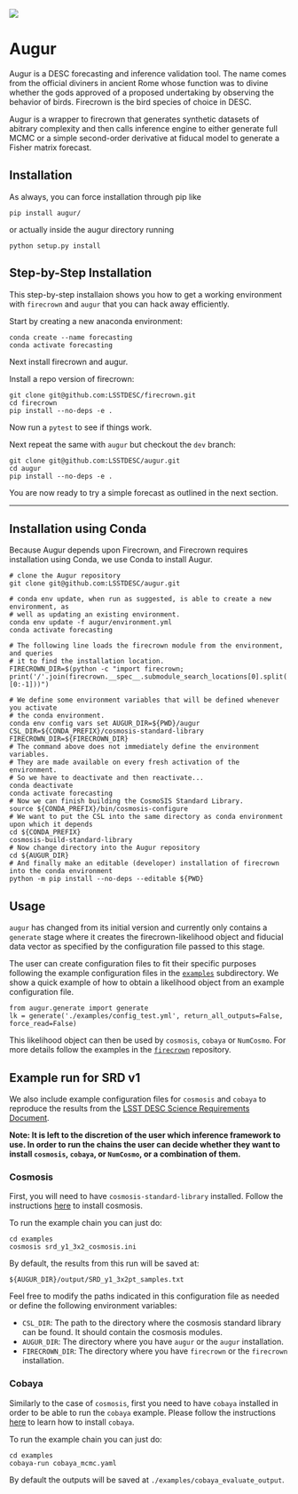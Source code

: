 ![](https://github.com/LSSTDESC/augur/workflows/flake8%20pytest/badge.svg)

# Augur

Augur is a DESC forecasting and inference validation tool. The name comes from the official diviners in ancient Rome whose function was to divine whether the gods approved of a proposed undertaking by observing the behavior of birds. Firecrown is the bird species of choice in DESC.

Augur is a wrapper to firecrown that generates synthetic datasets of abitrary complexity and then calls inference engine to either generate full MCMC or a simple second-order derivative at fiducal model to generate a Fisher matrix forecast.

## Installation

As always, you can force installation through pip like

```pip install augur/```

or actually inside the augur directory running

```python setup.py install```

## Step-by-Step Installation

This step-by-step installaion shows you how to get a working environment with `firecrown` and `augur` that you can hack away efficiently.

Start by creating a new anaconda environment:

```
conda create --name forecasting
conda activate forecasting
```

Next install firecrown and augur.

Install a repo version of firecrown:

```
git clone git@github.com:LSSTDESC/firecrown.git
cd firecrown
pip install --no-deps -e .
```

Now run a `pytest` to see if things work.

Next repeat the same with `augur` but checkout the `dev` branch:

```
git clone git@github.com:LSSTDESC/augur.git
cd augur
pip install --no-deps -e .
```

You are now ready to try a simple forecast as outlined in the next section.


-----------
## Installation using Conda

Because Augur depends upon Firecrown, and Firecrown requires installation using Conda, we use Conda to install Augur.

    # clone the Augur repository
    git clone git@github.com:LSSTDESC/augur.git

    # conda env update, when run as suggested, is able to create a new environment, as
    # well as updating an existing environment.
    conda env update -f augur/environment.yml
    conda activate forecasting

    # The following line loads the firecrown module from the environment, and queries
    # it to find the installation location.
    FIRECROWN_DIR=$(python -c "import firecrown; print('/'.join(firecrown.__spec__.submodule_search_locations[0].split('/')[0:-1]))")

    # We define some environment variables that will be defined whenever you activate
    # the conda environment.
    conda env config vars set AUGUR_DIR=${PWD}/augur CSL_DIR=${CONDA_PREFIX}/cosmosis-standard-library FIRECROWN_DIR=${FIRECROWN_DIR}
    # The command above does not immediately define the environment variables.
    # They are made available on every fresh activation of the environment.
    # So we have to deactivate and then reactivate...
    conda deactivate
    conda activate forecasting
    # Now we can finish building the CosmoSIS Standard Library.
    source ${CONDA_PREFIX}/bin/cosmosis-configure
    # We want to put the CSL into the same directory as conda environment upon which it depends
    cd ${CONDA_PREFIX}
    cosmosis-build-standard-library
    # Now change directory into the Augur repository
    cd ${AUGUR_DIR}
    # And finally make an editable (developer) installation of firecrown into the conda environment
    python -m pip install --no-deps --editable ${PWD}

## Usage

`augur` has changed from its initial version and currently only contains a
`generate` stage where it creates the firecrown-likelihood object and fiducial data vector as specified by the configuration file passed to this stage.

The user can create configuration files to fit their specific purposes following the example configuration files in the [`examples`](./examples) subdirectory. We show a quick example of how to obtain a likelihood object from an example configuration file.

```
from augur.generate import generate
lk = generate('./examples/config_test.yml', return_all_outputs=False, force_read=False)
```

This likelihood object can then be used by `cosmosis`, `cobaya` or `NumCosmo`. For more details follow the examples in the [`firecrown`](https://github.com/LSSTDESC/firecrown) repository.

## Example run for SRD v1
We also include example configuration files for `cosmosis` and `cobaya` to reproduce the results from the [LSST DESC Science Requirements Document](https://arxiv.org/pdf/1809.01669.pdf).

__Note: It is left to the discretion of the user which inference framework to use. In order to run the chains the user can decide whether they want to install `cosmosis`, `cobaya`, or `NumCosmo`, or a combination of them.__

### Cosmosis

First, you will need to have `cosmosis-standard-library` installed. Follow the instructions [here](https://cosmosis.readthedocs.io/en/latest/intro/installation.html) to install cosmosis.

To run the example chain you can just do:

```
cd examples
cosmosis srd_y1_3x2_cosmosis.ini
```

By default, the results from this run will be saved at:

`${AUGUR_DIR}/output/SRD_y1_3x2pt_samples.txt`

Feel free to modify the paths indicated in this configuration file as needed or define the following environment variables:

* `CSL_DIR`: The path to the directory where the cosmosis standard library can be found. It should contain the cosmosis modules.
* `AUGUR_DIR`: The directory where you have `augur` or the `augur` installation.
* `FIRECROWN_DIR`: The directory where you have `firecrown` or the `firecrown` installation.

### Cobaya

Similarly to the case of `cosmosis`, first you need to have `cobaya` installed in order to be able to run the `cobaya` example. Please follow the instructions [here](https://cobaya.readthedocs.io/en/latest/installation.html) to learn how to install `cobaya`.

To run the example chain you can just do:

```
cd examples
cobaya-run cobaya_mcmc.yaml
```

By default the outputs will be saved at `./examples/cobaya_evaluate_output`.